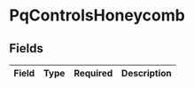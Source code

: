 # PqControlsHoneycomb


## Fields

| Field       | Type        | Required    | Description |
| ----------- | ----------- | ----------- | ----------- |